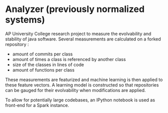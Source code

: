 # Analyzer (previously normalized systems)
AP University College research project to measure the evolvability and stability of java software.
Several measurements are calculated on a forked repository :
* amount of commits per class
* amount of times a class is referenced by another class
* size of the classes in lines of code
* amount of functions per class

These measurements are featurized and machine learning is then applied to these feature vectors. A learning model is constructed so that repositories can be gauged for their evolvability when modifications are applied.

To allow for potentially large codebases, an IPython notebook is used as front-end for a Spark instance.
